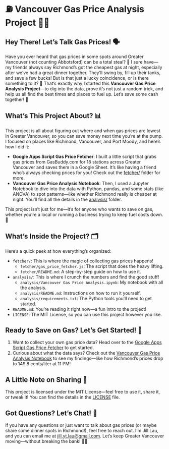 # ⛽ Vancouver Gas Price Analysis Project 🚗💨

## Hey There! Let’s Talk Gas Prices! 🗣️   
Have you ever heard that gas prices in some spots around Greater Vancouver (not counting Abbotsford) can be a total steal? 🌟 I sure have—my friends always say Richmond’s got the cheapest gas at night, especially after we’ve had a great dinner together. They’ll swing by, fill up their tanks, and save a few bucks! But is that just a lucky coincidence, or is there something to it? 🤔 That’s exactly why I started this **Vancouver Gas Price Analysis Project**—to dig into the data, prove it’s not just a random trick, and help us all find the best times and places to fuel up. Let’s save some cash together! 💸

## What’s This Project About? 📊  
This project is all about figuring out where and when gas prices are lowest in Greater Vancouver, so you can save money next time you’re at the pump. I focused on places like Richmond, Vancouver, and Port Moody, and here’s how I did it:  
- **Google Apps Script Gas Price Fetcher**: I built a little script that grabs gas prices from GasBuddy.com for 18 stations across Greater Vancouver and saves them in a Google Sheet. It’s like having a friend who’s always checking prices for you! Check out the [fetcher/](fetcher/) folder for more.  
- **Vancouver Gas Price Analysis Notebook**: Then, I used a Jupyter Notebook to dive into the data with Python, pandas, and some stats (like ANOVA) to spot patterns—like whether Richmond really is cheaper at night. You’ll find all the details in the [analysis/](analysis/) folder.  

This project isn’t just for me—it’s for anyone who wants to save on gas, whether you’re a local or running a business trying to keep fuel costs down. 🤑

## What’s Inside the Project? 🗂️  
Here’s a quick peek at how everything’s organized:  
- `fetcher/`: This is where the magic of collecting gas prices happens! 
  - `fetcher/gas_price_fetcher.js`: The script that does the heavy lifting.  
  - `fetcher/README.md`: A step-by-step guide on how to use it.  
- `analysis/`: This is where I crunch the numbers and find the good stuff!  
  - `analysis/Vancouver Gas Price Analysis.ipynb`: My notebook with all the analysis.  
  - `analysis/README.md`: Instructions on how to run it yourself.  
  - `analysis/requirements.txt`: The Python tools you’ll need to get started.  
- `README.md`: You’re reading it right now—a fun intro to the project!  
- `LICENSE`: The MIT License, so you can use this project however you like.  

## Ready to Save on Gas? Let’s Get Started! 🚀  
1. Want to collect your own gas price data? Head over to the [Google Apps Script Gas Price Fetcher](fetcher/README.md) to get started.  
2. Curious about what the data says? Check out the [Vancouver Gas Price Analysis Notebook](analysis/README.md) to see my findings—like how Richmond’s prices drop to 149.8 cents/liter at 11 PM!  

## A Little Note on Sharing 📜  
This project is licensed under the MIT License—feel free to use it, share it, or tweak it! You can find the details in the [LICENSE](LICENSE) file.  

## Got Questions? Let’s Chat! 📧  
If you have any questions or just want to talk about gas prices (or maybe share some dinner spots in Richmond!), feel free to reach out. I’m Jill Lau, and you can email me at jill.yt.lau@gmail.com. Let’s keep Greater Vancouver moving—without breaking the bank! 🚙💙
